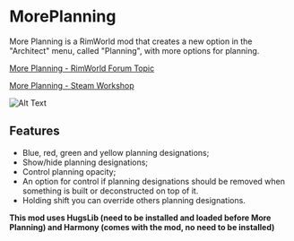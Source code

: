 # MorePlanning

More Planning is a RimWorld mod that creates a new option in the "Architect" menu, called "Planning", with more options for planning.

[More Planning - RimWorld Forum Topic](https://ludeon.com/forums/index.php?topic=31045.0)

[More Planning - Steam Workshop](http://steamcommunity.com/sharedfiles/filedetails/?id=881100382)

![Alt Text](http://i66.tinypic.com/244uzx4.png)

## Features
- Blue, red, green and yellow planning designations;
- Show/hide planning designations;
- Control planning opacity;
- An option for control if planning designations should be removed when something is built or deconstructed on top of it.
- Holding shift you can override others planning designations.

**This mod uses HugsLib (need to be installed and loaded before More Planning) and Harmony (comes with the mod, no need to be installed)**
